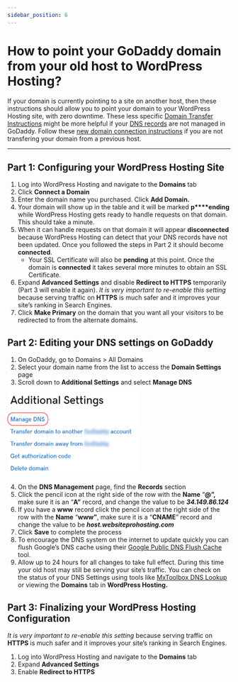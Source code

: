 ```yaml
---
sidebar_position: 6
---
```


# How to point your GoDaddy domain from your old host to WordPress Hosting?
If your domain is currently pointing to a site on another host, then these instructions should allow you to point your domain to your WordPress Hosting site, with zero downtime. These less specific [Domain Transfer Instructions](./connect-custom-domain.md) might be more helpful if your [DNS records](./what-are-dns-records.md) are not managed in GoDaddy. Follow these [new domain connection instructions](./new-godaddy-domain.md) if you are not transfering your domain from a previous host.

* * *

Part 1: Configuring your WordPress Hosting Site
-----------------------------------------

1.  Log into WordPress Hosting and navigate to the **Domains** tab
2.  Click **Connect a Domain**
3.  Enter the domain name you purchased. Click **Add Domain.**
4.  Your domain will show up in the table and it will be marked **p****ending** while WordPress Hosting gets ready to handle requests on that domain. This should take a minute.
5.  When it can handle requests on that domain it will appear **disconnected** because WordPress Hosting can detect that your DNS records have not been updated. Once you followed the steps in Part 2 it should become **connected**.
    *   Your SSL Certificate will also be **pending** at this point. Once the domain is **connected** it takes several more minutes to obtain an SSL Certificate.
6.  Expand **Advanced Settings** and disable **Redirect to HTTPS** temporarily (Part 3 will enable it again). _It is very important to re-enable this setting_ because serving traffic on **HTTPS** is much safer and it improves your site’s ranking in Search Engines.
7.  Click **Make Primary** on the domain that you want all your visitors to be redirected to from the alternate domains.

Part 2: Editing your DNS settings on GoDaddy
--------------------------------------------

1.  On GoDaddy, go to Domains > All Domains
2.  Select your domain name from the list to access the **Domain Settings** page
3.  Scroll down to **Additional Settings** and select **Manage DNS**  

![](../img/dns-additional-settings.png)

4.  On the **DNS Management** page, find the **Records** section
5.  Click the pencil icon at the right side of the row with the **Name** “**@”,** make sure it is an “**A”** record, and change the value to be **_34.149.86.124_**
6.  If you have a **www** record click the pencil icon at the right side of the row with the **Name** “**www”**, make sure it is a “**CNAME**” record and change the value to be **_host.websiteprohosting.com_**
7.  Click **Save** to complete the process
8.  To encourage the DNS system on the internet to update quickly you can flush Google’s DNS cache using their [Google Public DNS Flush Cache](https://developers.google.com/speed/public-dns/cache) tool.
9.  Allow up to 24 hours for all changes to take full effect. During this time your old host may still be serving your site’s traffic. You can check on the status of your DNS Settings using tools like [MxToolbox DNS Lookup](https://mxtoolbox.com/DNSLookup.aspx) or viewing the **Domains** tab in **WordPress Hosting.**

Part 3: Finalizing your WordPress Hosting Configuration
-------------------------------------------------

_It is very important to re-enable this setting_ because serving traffic on **HTTPS** is much safer and it improves your site’s ranking in Search Engines.

1.  Log into WordPress Hosting and navigate to the **Domains** tab
2.  Expand **Advanced Settings**
3.  Enable **Redirect to HTTPS**